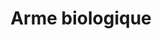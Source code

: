 ---
title: Arme biologique
longTitle: 'Arme biologique'
tags:
- gccommon
french:
- "[[Biological weapons]]"
---